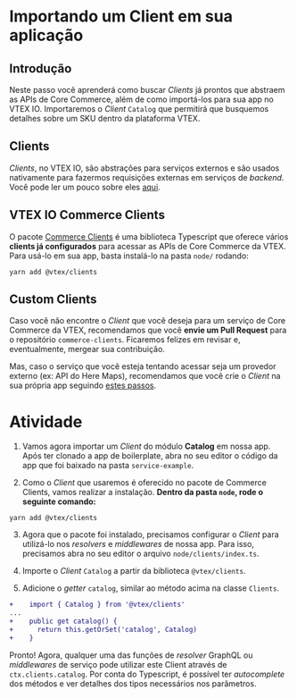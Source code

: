 # Importando um Client em sua aplicação

## Introdução

Neste passo você aprenderá como buscar _Clients_ já prontos que abstraem as APIs de Core Commerce, além de como importá-los para sua app no VTEX IO. Importaremos o _Client_ `Catalog` que permitirá que busquemos detalhes sobre um SKU dentro da plataforma VTEX.

## Clients

*Clients*, no VTEX IO, são abstrações para serviços externos e são usados nativamente para fazermos requisições externas em serviços de _backend_. Você pode ler um pouco sobre eles [aqui](https://www.notion.so/How-to-use-and-create-Clients-on-VTEX-IO-1dbd20c928c642d0ba059d5efbe7874b).

## VTEX IO Commerce Clients

O pacote [Commerce Clients](https://github.com/vtex/commerce-io-clients/blob/master/src/clients/catalog.ts) é uma biblioteca Typescript que oferece vários **clients já configurados** para acessar as APIs de Core Commerce da VTEX. Para usá-lo em sua app, basta instalá-lo na pasta `node/` rodando: 

`yarn add @vtex/clients`

## Custom Clients

Caso você não encontre o _Client_ que você deseja para um serviço de Core Commerce da VTEX, recomendamos que você **envie um Pull Request** para o repositório `commerce-clients`. Ficaremos felizes em revisar e, eventualmente, mergear sua contribuição.

Mas, caso o serviço que você esteja tentando acessar seja um provedor externo (ex: API do Here Maps), recomendamos que você crie o _Client_ na sua própria app seguindo [estes passos](https://www.notion.so/How-to-use-and-create-Clients-on-VTEX-IO-1dbd20c928c642d0ba059d5efbe7874b).

# Atividade

1. Vamos agora importar um _Client_ do módulo **Catalog** em nossa app. Após ter clonado a app de boilerplate, abra no seu editor o código da app que foi baixado na pasta `service-example`.

2. Como o _Client_ que usaremos é oferecido no pacote de Commerce Clients, vamos realizar a instalação. **Dentro da pasta `node`, rode o seguinte comando:**

`yarn add @vtex/clients`

3. Agora que o pacote foi instalado, precisamos configurar o _Client_ para utilizá-lo nos _resolvers_  e _middlewares_ de nossa app. Para isso, precisamos abra no seu editor o arquivo `node/clients/index.ts`.

4. Importe o _Client_ `Catalog` a partir da biblioteca `@vtex/clients`.
5.  Adicione o _getter_ `catalog`, similar ao método acima na classe `Clients`.

  ```diff
+    import { Catalog } from '@vtex/clients'
  ...
+    public get catalog() {
+      return this.getOrSet('catalog', Catalog)
+    }
  ```

Pronto! Agora, qualquer uma das funções de _resolver_ GraphQL ou _middlewares_ de serviço pode utilizar este Client através de `ctx.clients.catalog`. Por conta do Typescript, é possível ter _autocomplete_ dos métodos e ver detalhes dos tipos necessários nos parâmetros.


